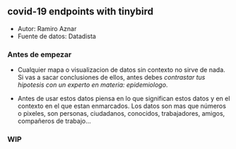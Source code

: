 ## covid-19 endpoints with tinybird

* Autor: Ramiro Aznar
* Fuente de datos: Datadista


### Antes de empezar

* Cualquier mapa o visualizacion de datos sin contexto no sirve de nada. Si vas a sacar conclusiones de ellos, antes debes *contrastar tus hipotesis con un experto en materia: epidemiologo*. 

* Antes de usar estos datos piensa en lo que significan estos datos y en el contexto en el que estan enmarcados. Los datos son mas que números o pixeles, son personas, ciudadanos, conocidos, trabajadores, amigos, compañeros de trabajo...

### WIP
